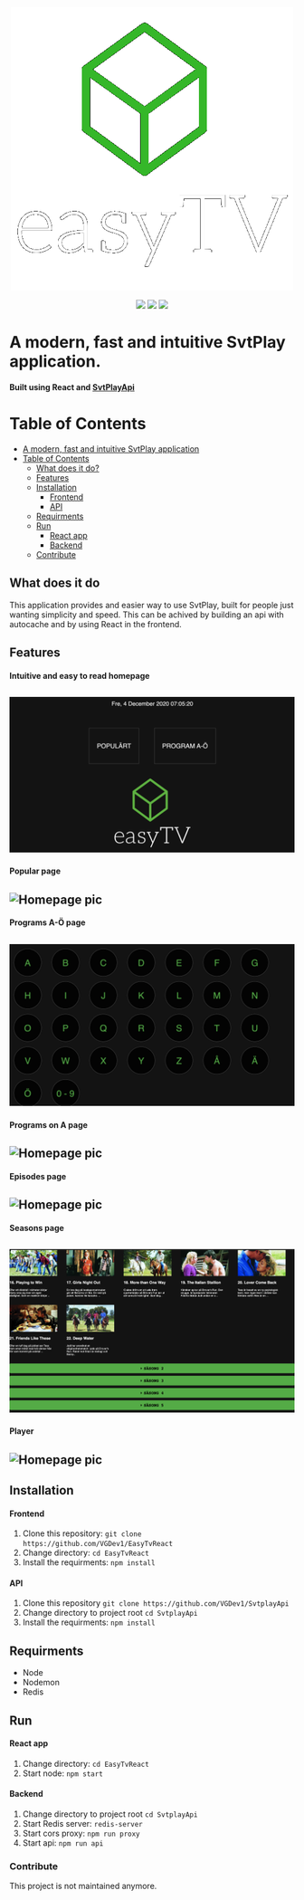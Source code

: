 <p align="center">
  <img src="https://raw.githubusercontent.com/VGDev1/EasyTvReact/master/resources/EasyTV.png" />
</p>
<p align="center">
  <img src="https://img.shields.io/travis/ta4j/ta4j/develop?label=develop" />
  <img src="https://img.shields.io/travis/ta4j/ta4j/master?label=master" />
  <img src="https://img.shields.io/badge/License-MIT-brightgreen.svg" />
</p>

# A modern, fast and intuitive SvtPlay application.

#### Built using React and [SvtPlayApi](https://github.com/VGDev1/SvtplayApi)

# Table of Contents

- [A modern, fast and intuitive SvtPlay application](#A-modern,-fast-and-intuitive-SvtPlay-application.)
- [Table of Contents](#table-of-contents)
  - [What does it do?](#what-does-it-do)
  - [Features](#Features)
  - [Installation](#Installation)
    - [Frontend](#Frontend)
    - [API](#API)
  - [Requirments](#Requirments)
  - [Run](#Run)
    - [React app](#React-app)
    - [Backend](#Backend)
  - [Contribute](#Contribute)

## What does it do

This application provides and easier way to use SvtPlay, built for people just wanting simplicity and speed. This can be achived by building an api with autocache and by using React in the frontend.

## Features

#### Intuitive and easy to read homepage

## ![Homepage pic](./resources/homepage.png)

#### Popular page

## ![Homepage pic](./resources/popularview.png)

#### Programs A-Ö page

## ![Homepage pic](./resources/letterspage.png)

#### Programs on A page

## ![Homepage pic](./resources/lettersaview.png)

#### Episodes page

## ![Homepage pic](./resources/episodesview.png)

#### Seasons page

## ![Homepage pic](./resources/sesongsview.png)

#### Player

## ![Homepage pic](./resources/playerwithbar.png)

## Installation

#### Frontend

1. Clone this repository: `git clone https://github.com/VGDev1/EasyTvReact`
2. Change directory: `cd EasyTvReact`
3. Install the requirments: `npm install`

#### API

1. Clone this repository `git clone https://github.com/VGDev1/SvtplayApi`
2. Change directory to project root `cd SvtplayApi`
3. Install the requirments: `npm install`

## Requirments

- Node
- Nodemon
- Redis

## Run

#### React app

1. Change directory: `cd EasyTvReact`
2. Start node: `npm start`

#### Backend

1. Change directory to project root `cd SvtplayApi`
2. Start Redis server: `redis-server`
3. Start cors proxy: `npm run proxy`
4. Start api: `npm run api`

### Contribute

This project is not maintained anymore.
